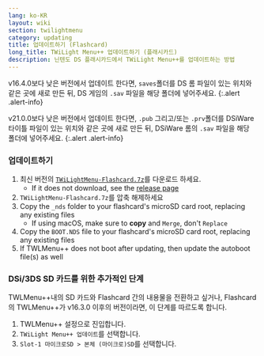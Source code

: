 ```yaml
---
lang: ko-KR
layout: wiki
section: twilightmenu
category: updating
title: 업데이트하기 (Flashcard)
long_title: TWiLight Menu++ 업데이트하기 (플래시카드)
description: 닌텐도 DS 플래시카드에서 TWiLight Menu++를 업데이트하는 방법
---
```


v16.4.0보다 낮은 버전에서 업데이트 한다면, `saves`폴더를 DS 롬 파일이 있는 위치와 같은 곳에 새로 만든 뒤, DS 게임의 `.sav` 파일을 해당 폴더에 넣어주세요.
{:.alert .alert-info}

v21.0.0보다 낮은 버전에서 업데이트 한다면, `.pub` 그리고/또는 `.prv`폴더를 DSiWare 타이틀 파일이 있는 위치와 같은 곳에 새로 만든 뒤, DSiWare 롬의 `.sav` 파일을 해당 폴더에 넣어주세요.
{:.alert .alert-info}

### 업데이트하기
1. 최신 버전의 [`TWiLightMenu-Flashcard.7z`](https://github.com/DS-Homebrew/TWiLightMenu/releases/latest/download/TWiLightMenu-Flashcard.7z)를 다운로드 하세요.
   - If it does not download, see the [release page](https://github.com/DS-Homebrew/TWiLightMenu/releases/latest)
1. `TWiLightMenu-Flashcard.7z`를 압축 해제하세요
1. Copy the `_nds` folder to your flashcard's microSD card root, replacing any existing files
   - If using macOS, make sure to **copy** and `Merge`, don't `Replace`
1. Copy the `BOOT.NDS` file to your flashcard's microSD card root, replacing any existing files
1. If TWLMenu++ does not boot after updating, then update the autoboot file(s) as well

### DSi/3DS SD 카드를 위한 추가적인 단계

TWLMenu++내의 SD 카드와 Flashcard 간의 내용물을 전환하고 싶거나, Flashcard의 TWLMenu++가 v16.3.0 이후의 버전이라면, 이 단계를 따르도록 합니다.

1. TWLMenu++ 설정으로 진입합니다.
1. `TWiLight Menu++ 업데이트`를 선택합니다.
1. `Slot-1 마이크로SD > 본체 (마이크로)SD`를 선택합니다.
